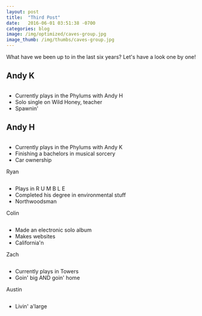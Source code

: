 ```yaml
---
layout: post
title:  "Third Post"
date:   2016-06-01 03:51:38 -0700
categories: blog
image: /img/optimized/caves-group.jpg
image_thumb: /img/thumbs/caves-group.jpg
---
```


What have we been up to in the last six years?  Let's have a look one by one!<!--more-->

<h2>Andy K</h2>
<img src="/img/thumbs/JPEG/kav-singing-2.jpg" alt="">
<ul>
	<li>Currently plays in the Phylums with Andy H</li>
	<li>Solo single on Wild Honey, teacher</li>
	<li>Spawnin'</li>
</ul>

<h2>Andy H</h2>
<img src="/img/thumbs/JPEG/harris-accordian.jpg" alt="">
<ul>
	<li>Currently plays in the Phylums with Andy K</li>
	<li>Finishing a bachelors in musical sorcery</li>
	<li>Car ownership</li>
</ul>

<p>Ryan</p>
<img src="/img/thumbs/JPEG/ryan-haggling.jpg" alt="">
<ul>
	<li>Plays in R U M B L E</li>
	<li>Completed his degree in environmental stuff</li>
	<li>Northwoodsman</li>
</ul>

<p>Colin</p>
<img src="/img/thumbs/JPEG/colin-luckenbach.jpg" alt="">
<ul>
	<li>Made an electronic solo album</li>
	<li>Makes websites</li>
	<li>California'n</li>
</ul>

<p>Zach</p>
<img src="/img/thumbs/JPEG/zach-all-his-glory.jpg" alt="">
<ul>
	<li>Currently plays in Towers</li>
	<li>Goin' big AND goin' home</li>
</ul>

<p>Austin</p>
<img src="/img/thumbs/JPEG/austin-lake-banjo.jpg" alt="">
<ul>
	<li>Livin' a'large</li>
</ul>